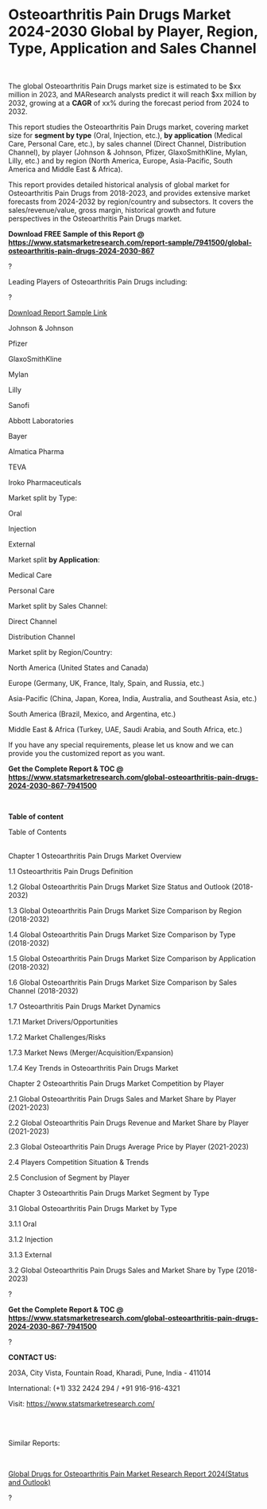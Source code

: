 <h1>Osteoarthritis Pain Drugs Market 2024-2030 Global by Player, Region, Type, Application and Sales Channel</h1><br/><p>The global Osteoarthritis Pain Drugs market size is estimated to be $xx million in 2023, and MAResearch analysts predict it will reach $xx million by 2032, growing at a <strong>CAGR</strong> of xx% during the forecast period from 2024 to 2032.</p>
 
 
 
 <p>This report studies the Osteoarthritis Pain Drugs market, covering market size for <strong>segment by type</strong> (Oral, Injection, etc.), <strong>by application</strong> (Medical Care, Personal Care, etc.), by sales channel (Direct Channel, Distribution Channel), by player (Johnson & Johnson, Pfizer, GlaxoSmithKline, Mylan, Lilly, etc.) and by region (North America, Europe, Asia-Pacific, South America and Middle East & Africa).</p>
 
 
 
 <p>This report provides detailed historical analysis of global market for Osteoarthritis Pain Drugs from 2018-2023, and provides extensive market forecasts from 2024-2032 by region/country and subsectors. It covers the sales/revenue/value, gross margin, historical growth and future perspectives in the Osteoarthritis Pain Drugs market.</p>
 
 
 
 <div><b>Download FREE Sample of this Report @ <a href="https://www.statsmarketresearch.com/download-free-sample/7941500/global-osteoarthritis-pain-drugs-2024-2030-867">https://www.statsmarketresearch.com/report-sample/7941500/global-osteoarthritis-pain-drugs-2024-2030-867</a></b></div>
 
 
 
 <p>? </p>
 
 
 
 <p>Leading Players of Osteoarthritis Pain Drugs including:</p>
 
 
 
 <p>? </p>
 
 
 
 <p><a href="https://www.statsmarketresearch.com/download-free-sample/7941500/global-osteoarthritis-pain-drugs-2024-2030-867">Download Report Sample Link</a></p>
 
 
 
 <p>Johnson & Johnson</p>
 
 
 
 <p>Pfizer</p>
 
 
 
 <p>GlaxoSmithKline</p>
 
 
 
 <p>Mylan</p>
 
 
 
 <p>Lilly</p>
 
 
 
 <p>Sanofi</p>
 
 
 
 <p>Abbott Laboratories</p>
 
 
 
 <p>Bayer</p>
 
 
 
 <p>Almatica Pharma</p>
 
 
 
 <p>TEVA</p>
 
 
 
 <p>Iroko Pharmaceuticals</p>
 
 
 
 <p>Market split by Type:</p>
 
 
 
 <p>Oral</p>
 
 
 
 <p>Injection</p>
 
 
 
 <p>External</p>
 
 
 
 <p>Market split <strong>by Application</strong>:</p>
 
 
 
 <p>Medical Care</p>
 
 
 
 <p>Personal Care</p>
 
 
 
 <p>Market split by Sales Channel:</p>
 
 
 
 <p>Direct Channel</p>
 
 
 
 <p>Distribution Channel</p>
 
 
 
 <p>Market split by Region/Country:</p>
 
 
 
 <p>North America (United States and Canada)</p>
 
 
 
 <p>Europe (Germany, UK, France, Italy, Spain, and Russia, etc.)</p>
 
 
 
 <p>Asia-Pacific (China, Japan, Korea, India, Australia, and Southeast Asia, etc.)</p>
 
 
 
 <p>South America (Brazil, Mexico, and Argentina, etc.)</p>
 
 
 
 <p>Middle East & Africa (Turkey, UAE, Saudi Arabia, and South Africa, etc.)</p>
 
 
 
 <p>If you have any special requirements, please let us know and we can provide you the customized report as you want.</p>
 
 
 
 <div><b>Get the Complete Report & TOC @ <a href="https://www.statsmarketresearch.com/global-osteoarthritis-pain-drugs-2024-2030-867-7941500">https://www.statsmarketresearch.com/global-osteoarthritis-pain-drugs-2024-2030-867-7941500</a></b></div>
 
 
 
 <p><br />
 
 <b>Table of content</b></p>
 
 
 
 <p>Table of Contents<br />
 
 <br />
 
 Chapter 1 Osteoarthritis Pain Drugs Market Overview<br />
 
 1.1 Osteoarthritis Pain Drugs Definition<br />
 
 1.2 Global Osteoarthritis Pain Drugs Market Size Status and Outlook (2018-2032)<br />
 
 1.3 Global Osteoarthritis Pain Drugs Market Size Comparison by Region (2018-2032)<br />
 
 1.4 Global Osteoarthritis Pain Drugs Market Size Comparison by Type (2018-2032)<br />
 
 1.5 Global Osteoarthritis Pain Drugs Market Size Comparison by Application (2018-2032)<br />
 
 1.6 Global Osteoarthritis Pain Drugs Market Size Comparison by Sales Channel (2018-2032)<br />
 
 1.7 Osteoarthritis Pain Drugs Market Dynamics<br />
 
 1.7.1 Market Drivers/Opportunities<br />
 
 1.7.2 Market Challenges/Risks<br />
 
 1.7.3 Market News (Merger/Acquisition/Expansion)<br />
 
 1.7.4 Key Trends in Osteoarthritis Pain Drugs Market<br />
 
 Chapter 2 Osteoarthritis Pain Drugs Market Competition by Player<br />
 
 2.1 Global Osteoarthritis Pain Drugs Sales and Market Share by Player (2021-2023)<br />
 
 2.2 Global Osteoarthritis Pain Drugs Revenue and Market Share by Player (2021-2023)<br />
 
 2.3 Global Osteoarthritis Pain Drugs Average Price by Player (2021-2023)<br />
 
 2.4 Players Competition Situation & Trends<br />
 
 2.5 Conclusion of Segment by Player<br />
 
 Chapter 3 Osteoarthritis Pain Drugs Market Segment by Type<br />
 
 3.1 Global Osteoarthritis Pain Drugs Market by Type<br />
 
 3.1.1 Oral<br />
 
 3.1.2 Injection<br />
 
 3.1.3 External<br />
 
 3.2 Global Osteoarthritis Pain Drugs Sales and Market Share by Type (2018-2023)<br />
 
 ? </p>
 
 
 
 <div><b>Get the Complete Report & TOC @ <a href="https://www.statsmarketresearch.com/global-osteoarthritis-pain-drugs-2024-2030-867-7941500">https://www.statsmarketresearch.com/global-osteoarthritis-pain-drugs-2024-2030-867-7941500</a></b></div>
 
 
 
 <p>? </p>
 
 
 
 <p><b>CONTACT US:</b><br />
 
 203A, City Vista, Fountain Road, Kharadi, Pune, India - 411014<br />
 
 International: (+1) 332 2424 294 / +91 916-916-4321<br />
 
 Visit: <a href="https://www.statsmarketresearch.com/">https://www.statsmarketresearch.com/</a><br />
 
 <br />
 
 <br />
 
 Similar Reports:<br />
 
 <br />
 
 <a href="https://www.statsmarketresearch.com/global-drugs-for-osteoarthritis-pain-2024-761-7892990">Global Drugs for Osteoarthritis Pain Market Research Report 2024(Status and Outlook)</a><br />
 
 ? </p>